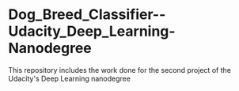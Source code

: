 # Dog_Breed_Classifier--Udacity_Deep_Learning-Nanodegree
This repository includes the work done for the second project of the Udacity's Deep Learning nanodegree
